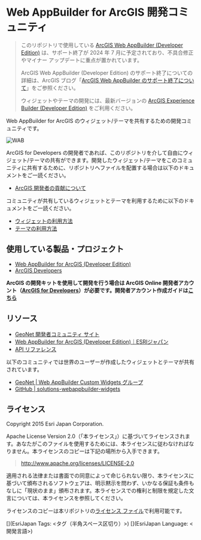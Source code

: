 # Web AppBuilder for ArcGIS 開発コミュニティ
> このリポジトリで使用している [ArcGIS Web AppBuilder (Developer Edition)](https://developers.arcgis.com/web-appbuilder/) は、サポート終了が 2024 年 7 月に予定されており、不具合修正やマイナー アップデートに重点が置かれています。
>
> ArcGIS Web AppBuilder (Developer Edition) のサポート終了についての詳細は、ArcGIS ブログ「[ArcGIS Web AppBuilder のサポート終了について](https://blog.esrij.com/2023/03/17/post-48664/)」をご参照ください。
>
> ウィジェットやテーマの開発には、最新バージョンの [ArcGIS Experience Builder  (Developer Edition)](https://www.esrij.com/products/experience-builder-dev/) をご利用ください。

Web AppBuilder for ArcGIS のウィジェット/テーマを共有するための開発コミュニティです。

![WAB](wab.png)

ArcGIS for Developers の開発者であれば、このリポジトリを介して自由にウィジェット/テーマの共有ができます。開発したウィジェット/テーマをこのコミュニティに共有するために、リポジトリへファイルを配置する場合は以下のドキュメントをご一読ください。

* [ArcGIS 開発者の貢献について](https://github.com/EsriJapan/contributing#arcgis-開発者の貢献について)

コミュニティが共有しているウィジェットとテーマを利用するために以下のドキュメントをご一読ください。

* [ウィジェットの利用方法](widgets/README.md)
* [テーマの利用方法](themes/README.md)

## 使用している製品・プロジェクト

* [Web AppBuilder for ArcGIS (Developer Edition)](https://developers.arcgis.com/web-appbuilder/)
* [ArcGIS Developers](https://developers.arcgis.com/en/)

**ArcGIS の開発キットを使用して開発を行う場合は ArcGIS Online 開発者アカウント（[ArcGIS for Developers](https://developers.arcgis.com/en/)）が必要です。開発者アカウント作成ガイドは[こちら](https://esrijapan.github.io/arcgis-dev-resources/guide/get-dev-account/)**

## リソース

* [GeoNet 開発者コミュニティ サイト](https://geonet.esri.com/groups/devcom-jp)
* [Web AppBuilder for ArcGIS (Developer Edition)｜ESRIジャパン](http://www.esrij.com/products/web-appbuilder-for-arcgis-dev/)
* [API リファレンス](https://developers.arcgis.com/web-appbuilder/api-reference/widgetmanager.htm)

以下のコミュニティでは世界のユーザーが作成したウィジェットとテーマが共有されています。
* [GeoNet | Web AppBuilder Custom Widgets グループ](https://geonet.esri.com/groups/web-app-builder-custom-widgets)
* [GitHub | solutions-webappbuilder-widgets](https://github.com/Esri/solutions-webappbuilder-widgets)

## ライセンス
Copyright 2015 Esri Japan Corporation.

Apache License Version 2.0（「本ライセンス」）に基づいてライセンスされます。あなたがこのファイルを使用するためには、本ライセンスに従わなければなりません。本ライセンスのコピーは下記の場所から入手できます。

> http://www.apache.org/licenses/LICENSE-2.0

適用される法律または書面での同意によって命じられない限り、本ライセンスに基づいて頒布されるソフトウェアは、明示黙示を問わず、いかなる保証も条件もなしに「現状のまま」頒布されます。本ライセンスでの権利と制限を規定した文言については、本ライセンスを参照してください。

ライセンスのコピーは本リポジトリの[ライセンス ファイル](./LICENSE)で利用可能です。

[](EsriJapan Tags: <タグ（半角スペース区切り）>)
[](EsriJapan Language: <開発言語>)
